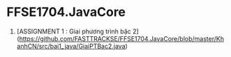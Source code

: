 # FFSE1704.JavaCore
1. [ASSIGNMENT 1  : Giai phương trình bậc 2] 
(https://github.com/FASTTRACKSE/FFSE1704.JavaCore/blob/master/KhanhCN/src/bai1_java/GiaiPTBac2.java)

